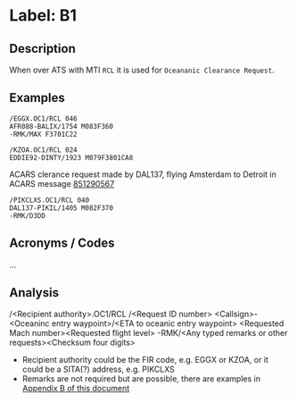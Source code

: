 # Label: B1

## Description

When over ATS with MTI `RCL` it is used for `Oceananic Clearance Request`.

## Examples

```
/EGGX.OC1/RCL 046
AFR088-BALIX/1754 M083F360
-RMK/MAX F3701C22
```

```
/KZOA.OC1/RCL 024
EDDIE92-DINTY/1923 M079F3801CA8
```

ACARS clerance request made by DAL137, flying Amsterdam to Detroit in ACARS message [851290567](https://app.airframes.io/messages/851290567)

```
/PIKCLXS.OC1/RCL 040
DAL137-PIKIL/1405 M082F370
-RMK/D3DD
```

## Acronyms / Codes

...

## Analysis

/\<Recipient authority\>.OC1/RCL /\<Request ID number\>
\<Callsign\>-\<Oceaninc entry waypoint\>/<ETA to oceanic entry waypoint\> \<Requested Mach number\>\<Requested flight level\>
-RMK/\<Any typed remarks or other requests\>\<Checksum four digits\>

- Recipient authority could be the FIR code, e.g. EGGX or KZOA, or it could be a SITA(?) address, e.g. PIKCLXS
- Remarks are not required but are possible, there are examples in [Appendix B of this document](https://www.notams.faa.gov/downloads/ShanwickOceanicClx.pdf) 
